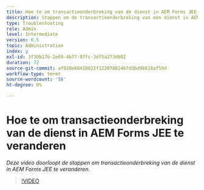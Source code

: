 ```yaml
---
title: Hoe te om transactieonderbreking van de dienst in AEM Forms JEE te veranderen
description: Stappen om de transactieonderbreking van een dienst in AEM Forms JEE te verhogen of te verminderen
type: Troubleshooting
role: Admin
level: Intermediate
version: 6.5
topic: Administration
index: y
exl-id: 3f30b17b-2e69-4b77-97fc-3df5a273d002
duration: 72
source-git-commit: af928e60410022f12207082467d3bd9b818af59d
workflow-type: tm+mt
source-wordcount: '56'
ht-degree: 0%

---
```


# Hoe te om transactieonderbreking van de dienst in AEM Forms JEE te veranderen

*Deze video doorloopt de stappen om transactieonderbreking van de dienst in AEM Forms JEE te veranderen.*

>[!VIDEO](https://video.tv.adobe.com/v/335495?quality=12&learn=on)
